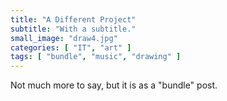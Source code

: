 ```yaml
---
title: "A Different Project"
subtitle: "With a subtitle."
small_image: "draw4.jpg"
categories: [ "IT", "art" ]
tags: [ "bundle", "music", "drawing" ]
---
```


Not much more to say, but it is as a "bundle" post.
